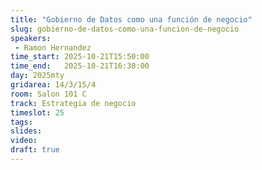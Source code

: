 ```yaml
---
title: "Gobierno de Datos como una función de negocio"
slug: gobierno-de-datos-como-una-funcion-de-negocio
speakers:
 - Ramon Hernandez
time_start: 2025-10-21T15:50:00
time_end:   2025-10-21T16:30:00
day: 2025mty
gridarea: 14/3/15/4
room: Salon 101 C
track: Estrategia de negocio
timeslot: 25
tags:
slides: 
video: 
draft: true
---
```



